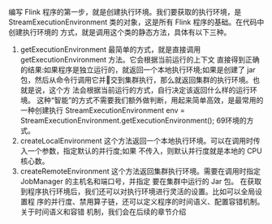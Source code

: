 编写 Flink 程序的第一步，就是创建执行环境。我们要获取的执行环境，是 StreamExecutionEnvironment 类的对象，这是所有 Flink 程序的基础。在代码中创建执行环境的 方式，就是调用这个类的静态方法，具体有以下三种。
1. getExecutionEnvironment
   最简单的方式，就是直接调用 getExecutionEnvironment 方法。它会根据当前运行的上下文 直接得到正确的结果:如果程序是独立运行的，就返回一个本地执行环境;如果是创建了 jar 包，然后从命令行调用它并􏰁交到集群执行，那么就返回集群的执行环境。也就是说，这个方 法会根据当前运行的方式，自行决定该返回什么样的运行环境。
   这种“智能”的方式不需要我们额外做判断，用起来简单高效，是最常用的一种创建执行
   StreamExecutionEnvironment                        env                        =
   StreamExecutionEnvironment.getExecutionEnvironment();
   69环境的方式。
2. createLocalEnvironment
   这个方法返回一个本地执行环境。可以在调用时传入一个参数，指定默认的并行度;如果 不传入，则默认并行度就是本地的 CPU 核心数。
3. createRemoteEnvironment
   这个方法返回集群执行环境。需要在调用时指定 JobManager 的主机名和端口号，并指定 要在集群中运行的 Jar 包。
   在获取到程序执行环境后，我们还可以对执行环境进行灵活的设置。比如可以全局设置程 序的并行度、禁用算子链，还可以定义程序的时间语义、配置容错机制。关于时间语义和容错 机制，我们会在后续的章节介绍